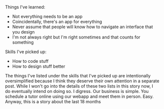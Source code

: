 Things I've learned:

* Not everything needs to be an app
* Coincidentally, there's an app for everything
* Never assume that people will know how to navigate an interface that you design
* I'm not always right but I'm right sometimes and that counts for something

Skills I've picked up:

* How to code stuff
* How to design stuff better


The things I've listed under the skills that I've picked up are intentionally oversimplified because I think they deserve their own attention in a separate post. While I won't go into the details of these two lists in this story now, I do eventually intend on doing so. I digress. Our business is simple. You schedule a tutor online using our webapp and meet them in person. Easy. Anyway, this is a story about the last 18 months
